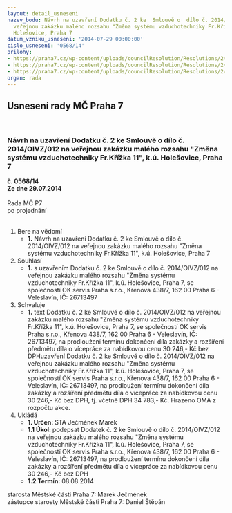 ```yaml
---
layout: detail_usneseni
nazev_bodu: Návrh na uzavření Dodatku č. 2 ke  Smlouvě o  dílo č. 2014/OIVZ/012 na
  veřejnou zakázku malého rozsahu "Změna systému vzduchotechniky Fr.Křížka 11", k.ú.
  Holešovice, Praha 7
datum_vzniku_usneseni: '2014-07-29 00:00:00'
cislo_usneseni: '0568/14'
prilohy:
- https://praha7.cz/wp-content/uploads/councilResolution/Resolutions/24813/36-14-1._dodatek_%c4%8d._2_-_op.doc
- https://praha7.cz/wp-content/uploads/councilResolution/Resolutions/24813/36-14-2._cenov%c3%a1_nab%c3%addka_v%c3%adceprac%c3%ad.pdf
- https://praha7.cz/wp-content/uploads/councilResolution/Resolutions/24813/36-14-3._v%c3%bdpis_z_obch.rejst%c5%99%c3%adku_ze_dne_7.7.2014.pdf
organ: rada
---
```

<div id="ucUsn_pList" class="usn">
	<span><h2>Usnesení rady MČ Praha 7 </h2>
<br></span><div class="standBody">
<span><h3>Návrh na uzavření Dodatku č. 2 ke  Smlouvě o  dílo č. 2014/OIVZ/012 na veřejnou zakázku malého rozsahu "Změna systému vzduchotechniky Fr.Křížka 11", k.ú. Holešovice, Praha 7</h3></span><div class="center">
		<strong>č. 0568/14</strong><br>
	</div>
<div class="center">
		<strong>Ze dne 29.07.2014</strong><br><br>
	</div>Rada MČ P7<br> po projednání<br><br><ol>
<li>Bere na vědomí<ul><li>
<strong>1.</strong> Návrh na uzavření Dodatku č. 2 ke  Smlouvě o  dílo č. 2014/OIVZ/012 na veřejnou zakázku malého rozsahu "Změna systému vzduchotechniky Fr.Křížka 11", k.ú. Holešovice, Praha 7</li></ul>
</li>
<li>Souhlasí<ul><li>
<strong>1.</strong> s uzavřením Dodatku č. 2 ke Smlouvě o  dílo č. 2014/OIVZ/012 na veřejnou zakázku malého rozsahu "Změna systému vzduchotechniky Fr.Křížka 11", k.ú. Holešovice, Praha 7, se společností  OK servis Praha s.r.o., Křenova 438/7, 162 00 Praha 6 - Veleslavín, IČ:  26713497</li></ul>
</li>
<li>Schvaluje<ul><li>
<strong>1.</strong> text  Dodatku č. 2 ke Smlouvě o  dílo č. 2014/OIVZ/012 na veřejnou zakázku malého rozsahu "Změna systému vzduchotechniky Fr.Křížka 11", k.ú. Holešovice, Praha 7, se společností OK servis Praha s.r.o., Křenova 438/7, 162 00 Praha 6 - Veleslavín, IČ:  26713497, na prodloužení termínu dokončení díla zakázky a rozšíření předmětu díla o vícepráce za nabídkovou cenu 30 246,- Kč bez DPHuzavření  Dodatku č. 2  ke Smlouvě o  dílo č. 2014/OIVZ/012 na veřejnou zakázku malého rozsahu "Změna systému vzduchotechniky Fr.Křížka 11", k.ú. Holešovice, Praha 7, se společností OK servis Praha s.r.o., Křenova 438/7, 162 00 Praha 6 - Veleslavín, IČ:  26713497, na prodloužení termínu dokončení díla zakázky a  rozšíření předmětu díla o vícepráce za nabídkovou cenu 30 246,- Kč bez DPH, tj. včetně  DPH  34 783,- Kč. Hrazeno OMA z rozpočtu akce.</li></ul>
</li>
<li>Ukládá<ul>
<li>
<strong>1. Určen: </strong>STA Ječmének Marek</li>
<li>
<strong>1.1 Úkol: </strong>podepsat  Dodatek č. 2  ke Smlouvě o  dílo č. 2014/OIVZ/012 na veřejnou zakázku malého rozsahu "Změna systému vzduchotechniky Fr.Křížka 11", k.ú. Holešovice, Praha 7, se společností OK servis Praha s.r.o., Křenova 438/7, 162 00 Praha 6 - Veleslavín, IČ:  26713497, na prodloužení termínu dokončení díla zakázky a  rozšíření předmětu díla o vícepráce za nabídkovou cenu 30 246,- Kč bez DPH</li>
<li>
<strong>1.2 Termín: </strong>08.08.2014</li>
</ul>
</li>
</ol>starosta Městské části Praha 7: Marek Ječmének<br>zástupce starosty Městské části Praha 7: Daniel Štěpán 
</div>
</div>